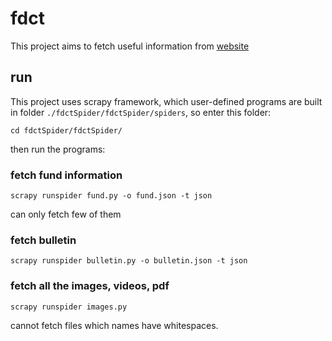 # fdct 

This project aims to fetch useful information from [website](https://www.fdct.gov.mo/zh_tw/index.html)

## run
This project uses scrapy framework, which user-defined programs are built in folder `./fdctSpider/fdctSpider/spiders`, so enter this folder:

```
cd fdctSpider/fdctSpider/
```

then run the programs:

### fetch fund information 
```
scrapy runspider fund.py -o fund.json -t json
```

can only fetch few of them

### fetch bulletin
```
scrapy runspider bulletin.py -o bulletin.json -t json
```

### fetch all the images, videos, pdf
```
scrapy runspider images.py
```

cannot fetch files which names have whitespaces.